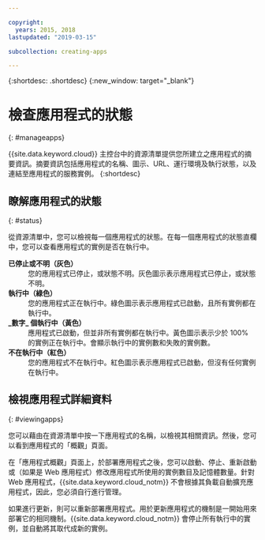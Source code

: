 ```yaml
---

copyright:
  years: 2015, 2018
lastupdated: "2019-03-15"

subcollection: creating-apps

---
```


{:shortdesc: .shortdesc}
{:new_window: target="_blank"}

# 檢查應用程式的狀態
{: #manageapps}

{{site.data.keyword.cloud}} 主控台中的資源清單提供您所建立之應用程式的摘要資訊。摘要資訊包括應用程式的名稱、圖示、URL、運行環境及執行狀態，以及連結至應用程式的服務實例。
{:shortdesc}

## 瞭解應用程式的狀態
{: #status}

從資源清單中，您可以檢視每一個應用程式的狀態。在每一個應用程式的狀態直欄中，您可以查看應用程式的實例是否在執行中。

<dl>
<dt>
<strong>
已停止或不明（灰色）
</strong>
</dt>
<dd>
您的應用程式已停止，或狀態不明。灰色圖示表示應用程式已停止，或狀態不明。</dd>
<dt>
<strong>
執行中（綠色）
</strong>
</dt>
<dd>
您的應用程式正在執行中。綠色圖示表示應用程式已啟動，且所有實例都在執行中。</dd>
<dt>
<strong>
_數字_ 個執行中（黃色）
</strong>
</dt>
<dd>
應用程式已啟動，但並非所有實例都在執行中。黃色圖示表示少於 100% 的實例正在執行中。會顯示執行中的實例數和失敗的實例數。</dd>
<dt>
<strong>
不在執行中（紅色）
</strong>
</dt>
<dd>
您的應用程式不在執行中。紅色圖示表示應用程式已啟動，但沒有任何實例在執行中。</dd>
</dl>

## 檢視應用程式詳細資料
{: #viewingapps}

您可以藉由在資源清單中按一下應用程式的名稱，以檢視其相關資訊。然後，您可以看到應用程式的「概觀」頁面。

在「應用程式概觀」頁面上，於部署應用程式之後，您可以啟動、停止、重新啟動或（如果是 Web 應用程式）修改應用程式所使用的實例數目及記憶體數量。針對 Web 應用程式，{{site.data.keyword.cloud_notm}} 不會根據其負載自動擴充應用程式，因此，您必須自行進行管理。

如果進行更新，則可以重新部署應用程式。用於更新應用程式的機制是一開始用來部署它的相同機制。{{site.data.keyword.cloud_notm}} 會停止所有執行中的實例，並自動將其取代成新的實例。
